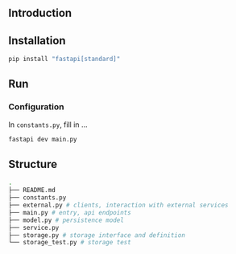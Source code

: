 ## Introduction

## Installation

```bash
pip install "fastapi[standard]"
```

## Run

### Configuration

In `constants.py`, fill in ...

```bash
fastapi dev main.py
```

## Structure

```bash
.
├── README.md
├── constants.py
├── external.py # clients, interaction with external services
├── main.py # entry, api endpoints
├── model.py # persistence model
├── service.py
├── storage.py # storage interface and definition
└── storage_test.py # storage test
```
